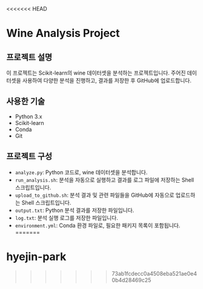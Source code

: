 <<<<<<< HEAD
# Wine Analysis Project

## 프로젝트 설명
이 프로젝트는 Scikit-learn의 wine 데이터셋을 분석하는 프로젝트입니다. 주어진 데이터셋을 사용하여 다양한 분석을 진행하고, 결과를 저장한 후 GitHub에 업로드합니다.

## 사용한 기술
- Python 3.x
- Scikit-learn
- Conda
- Git

## 프로젝트 구성
- `analyze.py`: Python 코드로, wine 데이터셋을 분석합니다.
- `run_analysis.sh`: 분석을 자동으로 실행하고 결과를 로그 파일에 저장하는 Shell 스크립트입니다.
- `upload_to_github.sh`: 분석 결과 및 관련 파일들을 GitHub에 자동으로 업로드하는 Shell 스크립트입니다.
- `output.txt`: Python 분석 결과를 저장한 파일입니다.
- `log.txt`: 분석 실행 로그를 저장한 파일입니다.
- `environment.yml`: Conda 환경 파일로, 필요한 패키지 목록이 포함됩니다.
=======
# hyejin-park
>>>>>>> 73ab1fcdecc0a4508eba521ae0e40b4d28469c25
